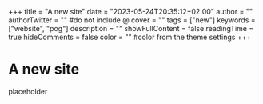 +++
title = "A new site"
date = "2023-05-24T20:35:12+02:00"
author = ""
authorTwitter = "" #do not include @
cover = ""
tags = ["new"]
keywords = ["website", "pog"]
description = ""
showFullContent = false
readingTime = true
hideComments = false
color = "" #color from the theme settings
+++
# A new site
placeholder